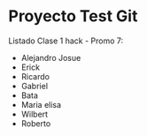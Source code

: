 Proyecto Test Git
=================

Listado Clase 1 hack - Promo 7:
- Alejandro Josue
- Erick 
- Ricardo
- Gabriel
- Bata
- Maria elisa
- Wilbert
- Roberto
